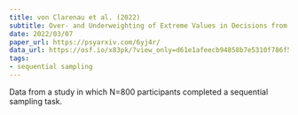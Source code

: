 ```yaml
---
title: von Clarenau et al. (2022)
subtitle: Over- and Underweighting of Extreme Values in Decisions from Sequential Samples
date: 2022/03/07
paper_url: https://psyarxiv.com/6yj4r/
data_url: https://osf.io/x83pk/?view_only=d61e1afeecb94858b7e5310f786f5c53
tags:
- sequential sampling
---
```


Data from a study in which N=800 participants completed a sequential sampling task.
